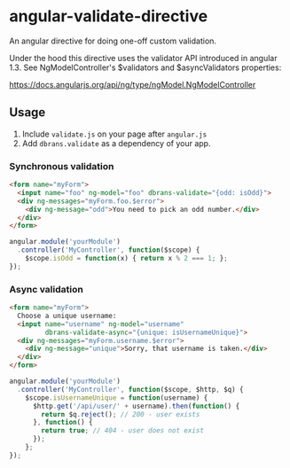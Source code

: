 # angular-validate-directive

An angular directive for doing one-off custom validation.

Under the hood this directive uses the validator API introduced in 
angular 1.3. See NgModelController's $validators and $asyncValidators properties:

https://docs.angularjs.org/api/ng/type/ngModel.NgModelController

## Usage
1. Include `validate.js` on your page after `angular.js`
2. Add `dbrans.validate` as a dependency of your app.

### Synchronous validation

```html
<form name="myForm">
  <input name="foo" ng-model="foo" dbrans-validate="{odd: isOdd}">
  <div ng-messages="myForm.foo.$error">
    <div ng-message="odd">You need to pick an odd number.</div>
  </div>
</form>
```

```javascript
angular.module('yourModule')
  .controller('MyController', function($scope) {
    $scope.isOdd = function(x) { return x % 2 === 1; };
});
```

### Async validation

```html
<form name="myForm">
  Choose a unique username: 
  <input name="username" ng-model="username" 
         dbrans-validate-async="{unique: isUsernameUnique}">
  <div ng-messages="myForm.username.$error">
    <div ng-message="unique">Sorry, that username is taken.</div>
  </div>
</form>
```

```javascript
angular.module('yourModule')
  .controller('MyController', function($scope, $http, $q) {
    $scope.isUsernameUnique = function(username) { 
      $http.get('/api/user/' + username).then(function() {
        return $q.reject(); // 200 - user exists
      }, function() {
        return true; // 404 - user does not exist
      });
    };
});
```
